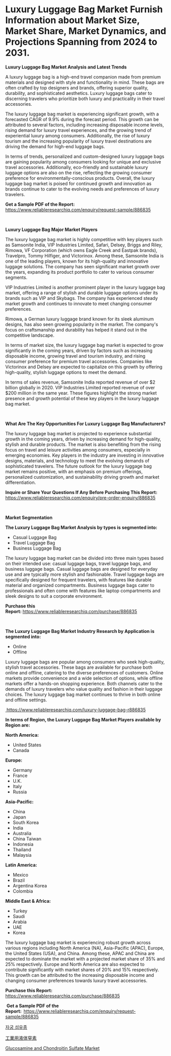 <p><h1>Luxury Luggage Bag Market Furnish Information about Market Size, Market Share, Market Dynamics, and Projections Spanning from 2024 to 2031.</h1></p><p><strong>Luxury Luggage Bag Market Analysis and Latest Trends</strong></p>
<p><p>A luxury luggage bag is a high-end travel companion made from premium materials and designed with style and functionality in mind. These bags are often crafted by top designers and brands, offering superior quality, durability, and sophisticated aesthetics. Luxury luggage bags cater to discerning travelers who prioritize both luxury and practicality in their travel accessories.</p><p>The luxury luggage bag market is experiencing significant growth, with a forecasted CAGR of 9.9% during the forecast period. This growth can be attributed to several factors, including increasing disposable income levels, rising demand for luxury travel experiences, and the growing trend of experiential luxury among consumers. Additionally, the rise of luxury tourism and the increasing popularity of luxury travel destinations are driving the demand for high-end luggage bags.</p><p>In terms of trends, personalized and custom-designed luxury luggage bags are gaining popularity among consumers looking for unique and exclusive travel accessories. Additionally, eco-friendly and sustainable luxury luggage options are also on the rise, reflecting the growing consumer preference for environmentally-conscious products. Overall, the luxury luggage bag market is poised for continued growth and innovation as brands continue to cater to the evolving needs and preferences of luxury travelers.</p></p>
<p><strong>Get a Sample PDF of the Report:&nbsp;</strong> <a href="https://www.reliableresearchiq.com/enquiry/request-sample/886835">https://www.reliableresearchiq.com/enquiry/request-sample/886835</a></p>
<p>&nbsp;</p>
<p><strong>Luxury Luggage Bag Major Market Players</strong></p>
<p><p>The luxury luggage bag market is highly competitive with key players such as Samsonite India, VIP Industries Limited, Safari, Delsey, Briggs and Riley, Rimowa, VF Corporation (which owns Eagle Creek and Eastpak brands), Travelpro, Tommy Hilfiger, and Victorinox. Among these, Samsonite India is one of the leading players, known for its high-quality and innovative luggage solutions. The company has seen significant market growth over the years, expanding its product portfolio to cater to various consumer segments.</p><p>VIP Industries Limited is another prominent player in the luxury luggage bag market, offering a range of stylish and durable luggage options under its brands such as VIP and Skybags. The company has experienced steady market growth and continues to innovate to meet changing consumer preferences.</p><p>Rimowa, a German luxury luggage brand known for its sleek aluminum designs, has also seen growing popularity in the market. The company's focus on craftsmanship and durability has helped it stand out in the competitive landscape.</p><p>In terms of market size, the luxury luggage bag market is expected to grow significantly in the coming years, driven by factors such as increasing disposable income, growing travel and tourism industry, and rising consumer preference for premium travel accessories. Companies like Victorinox and Delsey are expected to capitalize on this growth by offering high-quality, stylish luggage options to meet the demand.</p><p>In terms of sales revenue, Samsonite India reported revenue of over $2 billion globally in 2020. VIP Industries Limited reported revenue of over $200 million in the same year. These figures highlight the strong market presence and growth potential of these key players in the luxury luggage bag market.</p></p>
<p>&nbsp;</p>
<p><strong>What Are The Key Opportunities For Luxury Luggage Bag Manufacturers?</strong></p>
<p><p>The luxury luggage bag market is projected to experience substantial growth in the coming years, driven by increasing demand for high-quality, stylish and durable products. The market is also benefiting from the rising focus on travel and leisure activities among consumers, especially in emerging economies. Key players in the industry are investing in innovative designs, materials, and technology to meet the evolving demands of sophisticated travelers. The future outlook for the luxury luggage bag market remains positive, with an emphasis on premium offerings, personalized customization, and sustainability driving growth and market differentiation.</p></p>
<p><strong>Inquire or Share Your Questions If Any Before Purchasing This Report:</strong> <a href="https://www.reliableresearchiq.com/enquiry/pre-order-enquiry/886835">https://www.reliableresearchiq.com/enquiry/pre-order-enquiry/886835</a></p>
<p>&nbsp;</p>
<p><strong>Market Segmentation</strong></p>
<p><strong>The Luxury Luggage Bag Market Analysis by types is segmented into:</strong></p>
<p><ul><li>Casual Luggage Bag</li><li>Travel Luggage Bag</li><li>Business Luggage Bag</li></ul></p>
<p><p>The luxury luggage bag market can be divided into three main types based on their intended use: casual luggage bags, travel luggage bags, and business luggage bags. Casual luggage bags are designed for everyday use and are typically more stylish and fashionable. Travel luggage bags are specifically designed for frequent travelers, with features like durable material and organized compartments. Business luggage bags cater to professionals and often come with features like laptop compartments and sleek designs to suit a corporate environment.</p></p>
<p><strong>Purchase this Report:&nbsp;</strong><a href="https://www.reliableresearchiq.com/purchase/886835">https://www.reliableresearchiq.com/purchase/886835</a></p>
<p>&nbsp;</p>
<p><strong>The Luxury Luggage Bag Market Industry Research by Application is segmented into:</strong></p>
<p><ul><li>Online</li><li>Offline</li></ul></p>
<p><p>Luxury luggage bags are popular among consumers who seek high-quality, stylish travel accessories. These bags are available for purchase both online and offline, catering to the diverse preferences of customers. Online markets provide convenience and a wide selection of options, while offline markets offer a hands-on shopping experience. Both channels cater to the demands of luxury travelers who value quality and fashion in their luggage choices. The luxury luggage bag market continues to thrive in both online and offline settings.</p></p>
<p><a href="https://www.reliableresearchiq.com/luxury-luggage-bag-r886835">&nbsp;https://www.reliableresearchiq.com/luxury-luggage-bag-r886835</a></p>
<p><strong>In terms of Region, the Luxury Luggage Bag Market Players available by Region are:</strong></p>
<p>
    <p> <strong> North America: </strong>
        <ul>
            <li>United States</li>
            <li>Canada</li>
        </ul>
        </p> 
    <p> <strong> Europe: </strong>
        <ul>
            <li>Germany</li>
            <li>France</li>
            <li>U.K.</li>
            <li>Italy</li>
            <li>Russia</li>
        </ul>
        </p> 
    <p> <strong> Asia-Pacific: </strong>
        <ul>
            <li>China</li>
            <li>Japan</li>
            <li>South Korea</li>
            <li>India</li>
            <li>Australia</li>
            <li>China Taiwan</li>
            <li>Indonesia</li>
            <li>Thailand</li>
            <li>Malaysia</li>
        </ul>
        </p> 
    <p> <strong> Latin America: </strong>
        <ul>
            <li>Mexico</li>
            <li>Brazil</li>
            <li>Argentina Korea</li>
            <li>Colombia</li>
        </ul>
        </p> 
    <p> <strong> Middle East & Africa: </strong>
        <ul>
            <li>Turkey</li>
            <li>Saudi</li>
            <li>Arabia</li>
            <li>UAE</li>
            <li>Korea</li>
        </ul>
    </p>
    </p>
<p><p>The luxury luggage bag market is experiencing robust growth across various regions including North America (NA), Asia-Pacific (APAC), Europe, the United States (USA), and China. Among these, APAC and China are expected to dominate the market with a projected market share of 35% and 25% respectively. Europe and North America are also expected to contribute significantly with market shares of 20% and 15% respectively. This growth can be attributed to the increasing disposable income and changing consumer preferences towards luxury travel accessories.</p></p>
<p><strong>Purchase this Report: </strong><a href="https://www.reliableresearchiq.com/purchase/886835">https://www.reliableresearchiq.com/purchase/886835</a></p>
<p>&nbsp;<strong>Get a Sample PDF of the Report:&nbsp;&nbsp;</strong><a href="https://www.reliableresearchiq.com/enquiry/request-sample/886835">https://www.reliableresearchiq.com/enquiry/request-sample/886835</a></p>
<p><strong></strong></p>
<p><p><a href="https://github.com/laholand/Market-Research-Report-List-5/blob/main/757753810984.md">자궁 섬유종</a></p><p><a href="https://github.com/mohamedbakry57/Market-Research-Report-List-5/blob/main/96601786347.md">工業用液体窒素</a></p><p><a href="https://issuu.com/reportprime-2/docs/glucosamine-and-chondroitin-sulfate-market-size-20">Glucosamine and Chondroitin Sulfate Market</a></p></p>
